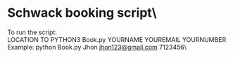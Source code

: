 # Schwack booking script\

To run the script:\
LOCATION TO PYTHON3 Book.py YOURNAME YOUREMAIL YOURNUMBER\
Example: python Book.py Jhon jhon123@gmail.com 7123456\